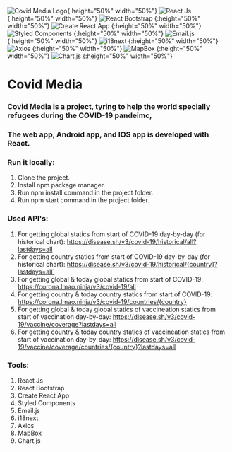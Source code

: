 ![Covid Media Logo](http://covidmediainfo.com/Images/logo_white.png){:height="50%" width="50%"} 
![React Js](https://res.cloudinary.com/practicaldev/image/fetch/s--54ca_F2q--/c_imagga_scale,f_auto,fl_progressive,h_900,q_auto,w_1600/https://dev-to-uploads.s3.amazonaws.com/i/1wwdyw5de8avrdkgtz5n.png) {:height="50%" width="50%"}
![React Bootstrap](https://miro.medium.com/max/5244/1*ZSIihImW6DeVOYwUL-ghfQ.png) {:height="50%" width="50%"}
![Create React App](https://miro.medium.com/max/464/1*LxtdsVO0UnRDlrale42riQ.png) {:height="50%" width="50%"}
![Styled Components](https://raw.githubusercontent.com/styled-components/brand/master/styled-components.png) {:height="50%" width="50%"}
![Email.js](https://pbs.twimg.com/profile_images/1273938647297994753/2mvrQgmu.jpg) {:height="50%" width="50%"}
![i18next](https://gblobscdn.gitbook.com/spaces%2F-L9iS6Wm2hynS5H9Gj7j%2Favatar.png) {:height="50%" width="50%"}
![Axios](https://miro.medium.com/fit/c/1838/551/1*80J2Wa21DYXxMbbtBziJHg.png) {:height="50%" width="50%"}
![MapBox](https://upload.wikimedia.org/wikipedia/commons/thumb/c/c4/Mapbox_logo_2017.svg/1280px-Mapbox_logo_2017.svg.png) {:height="50%" width="50%"}
![Chart.js](https://www.chartjs.org/img/chartjs-logo.svg) {:height="50%" width="50%"}



# Covid Media
### Covid Media is a project, tyring to help the world specially refugees during the COVID-19 pandeimc,

### The web app, Android app, and IOS app is developed with React.

### Run it locally:
1. Clone the project.
2. Install npm package manager.
3. Run npm install command in the project folder.
4. Run npm start command in the project folder.

### Used API's:
1. For getting global statics from start of COVID-19 day-by-day (for historical chart): https://disease.sh/v3/covid-19/historical/all?lastdays=all
2. For getting country statics from start of COVID-19 day-by-day (for historical chart): https://disease.sh/v3/covid-19/historical/{country}?lastdays=all`
4. For getting global & today global statics from start of COVID-19: https://corona.lmao.ninja/v3/covid-19/all
5. For getting country & today country statics from start of COVID-19: https://corona.lmao.ninja/v3/covid-19/countries/{country}
6. For getting global & today global statics of vaccineation statics from start of vaccination day-by-day: https://disease.sh/v3/covid-19/vaccine/coverage?lastdays=all
7. For getting country & today country statics of vaccineation statics from start of vaccination day-by-day: https://disease.sh/v3/covid-19/vaccine/coverage/countries/{country}?lastdays=all

### Tools:
1. React Js
2. React Bootstrap
3. Create React App
4. Styled Components
5. Email.js
6. i18next
7. Axios
8. MapBox
9. Chart.js
